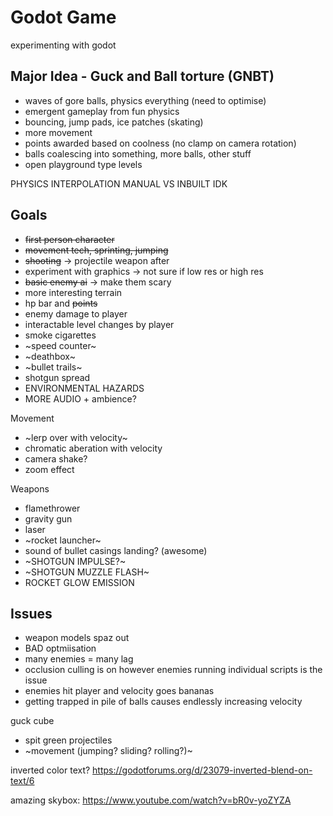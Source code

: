 # Godot Game
 experimenting with godot

## Major Idea - Guck and Ball torture (GNBT)
 - waves of gore balls, physics everything (need to optimise)
 - emergent gameplay from fun physics
 - bouncing, jump pads, ice patches (skating)
 - more movement
 - points awarded based on coolness (no clamp on camera rotation)
 - balls coalescing into something, more balls, other stuff
 - open playground type levels

PHYSICS INTERPOLATION MANUAL VS INBUILT IDK

## Goals 
 - ~~first person character~~
 - ~~movement tech, sprinting, jumping~~
 - ~~shooting~~ -> projectile weapon after
 - experiment with graphics -> not sure if low res or high res
 - ~~basic enemy ai~~ -> make them scary
 - more interesting terrain
 - hp bar and ~~points~~
 - enemy damage to player
 - interactable level changes by player
 - smoke cigarettes
 - ~speed counter~
 - ~deathbox~
 - ~bullet trails~
 - shotgun spread
 - ENVIRONMENTAL HAZARDS
 - MORE AUDIO + ambience?

Movement
 - ~lerp over with velocity~
 - chromatic aberation with velocity
 - camera shake?
 - zoom effect

Weapons
 - flamethrower
 - gravity gun
 - laser
 - ~rocket launcher~
 - sound of bullet casings landing? (awesome)
 - ~SHOTGUN IMPULSE?~
 - ~SHOTGUN MUZZLE FLASH~
 - ROCKET GLOW EMISSION

## Issues
 - weapon models spaz out
 - BAD optmiisation
 - many enemies = many lag
 - occlusion culling is on however enemies running individual scripts is the issue
 - enemies hit player and velocity goes bananas
 -  getting trapped in pile of balls causes endlessly increasing velocity

guck cube
 - spit green projectiles
 - ~movement (jumping? sliding? rolling?)~

inverted color text?
https://godotforums.org/d/23079-inverted-blend-on-text/6

amazing skybox: https://www.youtube.com/watch?v=bR0v-yoZYZA
